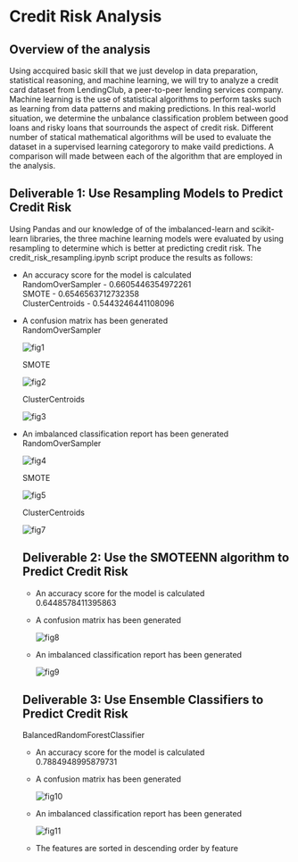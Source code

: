# Credit Risk Analysis

## Overview of the analysis
  Using accquired basic skill that we just develop in data preparation, statistical reasoning, and machine learning, we will try to analyze a credit card dataset from LendingClub, a peer-to-peer lending services company. Machine learning is the use of statistical algorithms to perform tasks such as learning from data patterns and making predictions. In this real-world situation, we determine the unbalance classification problem between good loans and risky loans that sourrounds the aspect of credit risk. Different number of statical mathematical algorithms will be used to evaluate the dataset in a supervised learning categorory to make vaild predictions. A comparison will made between each of the algorithm that are employed in the analysis.
  
## Deliverable 1: Use Resampling Models to Predict Credit Risk
  Using Pandas and our knowledge of of the imbalanced-learn and scikit-learn libraries, the three machine learning models were evaluated by using resampling to determine which is better at predicting credit risk. The credit_risk_resampling.ipynb script produce the results as follows:
  - An accuracy score for the model is calculated  
      RandomOverSampler - 0.6605446354972261  
      SMOTE - 0.6546563712732358  
      ClusterCentroids - 0.5443246441108096      
      
      
  - A confusion matrix has been generated  
      RandomOverSampler 
      
      ![fig1](https://user-images.githubusercontent.com/78861458/121821803-5e42ca80-cc69-11eb-8953-fc477847f947.png)
      
      
      SMOTE 
      
      ![fig2](https://user-images.githubusercontent.com/78861458/121822084-263c8700-cc6b-11eb-806e-d2c8fb47f6b4.png)
      
      
      ClusterCentroids 
      
      ![fig3](https://user-images.githubusercontent.com/78861458/121822011-a9a9a880-cc6a-11eb-88a2-25cf8e5f46a4.png)
      
      
  - An imbalanced classification report has been generated  
    RandomOverSampler
    
    ![fig4](https://user-images.githubusercontent.com/78861458/121822221-e88c2e00-cc6b-11eb-8a16-da1a2ed1d1ef.png)
    
    
    SMOTE
    
    ![fig5](https://user-images.githubusercontent.com/78861458/121822288-4fa9e280-cc6c-11eb-9a33-d03d7c64671f.png)
    
    
    ClusterCentroids
    
    ![fig7](https://user-images.githubusercontent.com/78861458/121822480-48cf9f80-cc6d-11eb-9466-8c14d6015689.png)
    
    
    ## Deliverable 2: Use the SMOTEENN algorithm to Predict Credit Risk
    
    - An accuracy score for the model is calculated  
        0.6448578411395863 
       
    - A confusion matrix has been generated
      
      ![fig8](https://user-images.githubusercontent.com/78861458/121822987-59cde000-cc70-11eb-9d8a-53b515aed533.png)
      
    - An imbalanced classification report has been generated  
    
      ![fig9](https://user-images.githubusercontent.com/78861458/121823041-b3360f00-cc70-11eb-8f9e-71f64c16b25f.png)
      
     ## Deliverable 3: Use Ensemble Classifiers to Predict Credit Risk
      
      BalancedRandomForestClassifier  
      
      - An accuracy score for the model is calculated  
           0.7884948995879731  
           
      - A confusion matrix has been generated  
      
        ![fig10](https://user-images.githubusercontent.com/78861458/121823281-458ae280-cc72-11eb-8c1e-c73e26b56c03.png) 
        
      - An imbalanced classification report has been generated 
      
        ![fig11](https://user-images.githubusercontent.com/78861458/121823472-6e5fa780-cc73-11eb-8074-d95977f01bbe.png)  
        
      - The features are sorted in descending order by feature 

 
      
        

      
        


      
      
        

      
        

        

          

        
           








    
    





      
  
